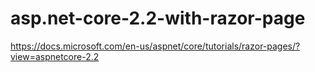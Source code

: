 # asp.net-core-2.2-with-razor-page
https://docs.microsoft.com/en-us/aspnet/core/tutorials/razor-pages/?view=aspnetcore-2.2
